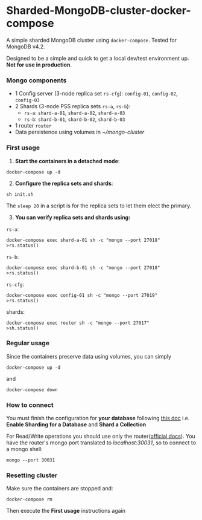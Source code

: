 # Sharded-MongoDB-cluster-docker-compose
A simple sharded MongoDB cluster using `docker-compose`. Tested for MongoDB v4.2.

Designed to be a simple and quick to get a local dev/test environment up. **Not for use in production**.
### Mongo components
* 1 Config server (3-node replica set `rs-cfg`): `config-01`, `config-02`, `config-03`
* 2 Shards (3-node PSS replica sets `rs-a`, `rs-b`):
  * `rs-a`: `shard-a-01`, `shard-a-02`, `shard-a-03`
  * `rs-b`: `shard-b-01`, `shard-b-02`, `shard-b-03`
* 1 router `router`
* Data persistence using volumes in *~/mongo-cluster*

### First usage
1. **Start the containers in a detached mode**:
```
docker-compose up -d
```
2. **Configure the replica sets and shards**:
```
sh init.sh
```
The `sleep 20` in a script is for the replica sets to let them elect the primary.

3. **You can verify replica sets and shards using:**

`rs-a`:
```
docker-compose exec shard-a-01 sh -c "mongo --port 27018"
>rs.status()
```
`rs-b`:
```
docker-compose exec shard-b-01 sh -c "mongo --port 27018"
>rs.status()
```
`rs-cfg`:
```
docker-compose exec config-01 sh -c "mongo --port 27019"
>rs.status()
```
shards:
```
docker-compose exec router sh -c "mongo --port 27017"
>sh.status()
```

### Regular usage
Since the containers preserve data using volumes, you can simply
```
docker-compose up -d
```
and
```
docker-compose down
```

### How to connect
You must finish the configuration for **your database** following [this doc](https://docs.mongodb.com/v4.2/tutorial/deploy-shard-cluster/#enable-sharding-for-a-database) i.e. **Enable Sharding for a Database** and **Shard a Collection**

For Read/Write operations you should use only the router([official docs](https://docs.mongodb.com/manual/sharding/#connecting-to-a-sharded-cluster)). 
You have the router's mongo port translated to *localhost:30031*, so to connect to a mongo shell:
```
mongo --port 30031
```




### Resetting cluster
Make sure the containers are stopped and:
```
docker-compose rm
```
Then execute the **First usage** instructions again